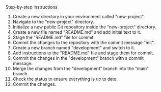 Step-by-step instructions

1. Create a new directory in your environment called "new-project".
2. Navigate to the "new-project" directory.
3. Initialize a new public Git repository inside the "new-project" directory.
4. Create a new file named "README.md" and add initial text to it.
5. Stage the "README.md" file for commit.
6. Commit the changes to the repository with the commit message "init".
7. Create a new branch named "development" and switch to it.
8. Add instructions to the "README.md" file and stage them for commit.
9. Commit the changes in the "development" branch with a commit message.
10. Merge the changes from the "development" branch into the "main" branch.
11. Check the status to ensure everything is up to date.
12. Commit the changes.
